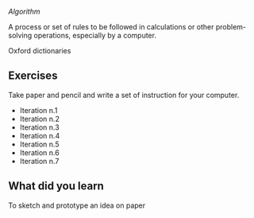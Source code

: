 *Algorithm*

A process or set of rules to be followed in calculations or other problem-solving operations, especially by a computer.

Oxford dictionaries


## Exercises

Take paper and pencil and write a set of instruction for your computer.

- Iteration n.1
- Iteration n.2
- Iteration n.3
- Iteration n.4
- Iteration n.5
- Iteration n.6
- Iteration n.7

## What did you learn
To sketch and prototype an idea on paper
